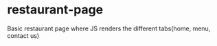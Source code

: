 # restaurant-page
Basic restaurant page where JS renders the different tabs(home, menu, contact us)
